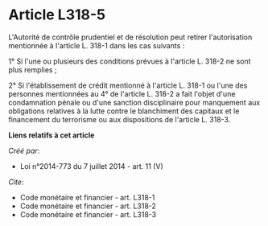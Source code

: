 # Article L318-5

L'Autorité de contrôle prudentiel et de résolution peut retirer l'autorisation mentionnée à l'article L. 318-1 dans les cas
suivants :

1° Si l'une ou plusieurs des conditions prévues à l'article L. 318-2 ne sont plus remplies ;

2° Si l'établissement de crédit mentionné à l'article L. 318-1 ou l'une des personnes mentionnées au 4° de l'article L. 318-2
a fait l'objet d'une condamnation pénale ou d'une sanction disciplinaire pour manquement aux obligations relatives à la lutte
contre le blanchiment des capitaux et le financement du terrorisme ou aux dispositions de l'article L. 318-3.

**Liens relatifs à cet article**

_Créé par_:

  - Loi n°2014-773 du 7 juillet 2014 - art. 11 (V)

_Cite_:

  - Code monétaire et financier - art. L318-1
  - Code monétaire et financier - art. L318-2
  - Code monétaire et financier - art. L318-3
